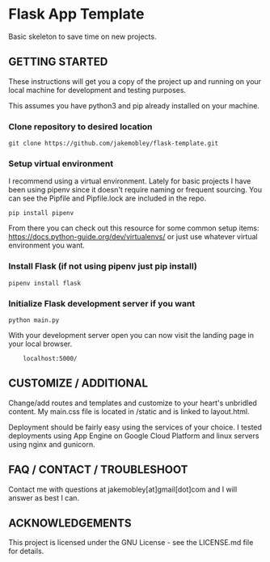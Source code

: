 # Flask App Template
Basic skeleton to save time on new projects.

## GETTING STARTED

These instructions will get you a copy of the project up and running on your local machine for development and testing purposes.

This assumes you have python3 and pip already installed on your machine.

### Clone repository to desired location
```
git clone https://github.com/jakemobley/flask-template.git
```

### Setup virtual environment

I recommend using a virtual environment. Lately for basic projects I have been using pipenv since it doesn't require naming or frequent sourcing. You can see the Pipfile and Pipfile.lock are included in the repo.
```
pip install pipenv
```
From there you can check out this resource for some common setup items: https://docs.python-guide.org/dev/virtualenvs/ or just use whatever virtual environment you want.

### Install Flask (if not using pipenv just pip install)
```
pipenv install flask
```

### Initialize Flask development server if you want
```
python main.py
```

With your development server open you can now visit the landing page in your local browser.
```
	localhost:5000/
```

## CUSTOMIZE / ADDITIONAL

Change/add routes and templates and customize to your heart's unbridled content. My main.css file is located in /static and is linked to layout.html.

Deployment should be fairly easy using the services of your choice. I tested deployments using App Engine on Google Cloud Platform and linux servers using nginx and gunicorn.

## FAQ / CONTACT / TROUBLESHOOT

Contact me with questions at jakemobley[at]gmail[dot]com and I will answer as best I can.

## ACKNOWLEDGEMENTS

This project is licensed under the GNU License - see the LICENSE.md file for details.
